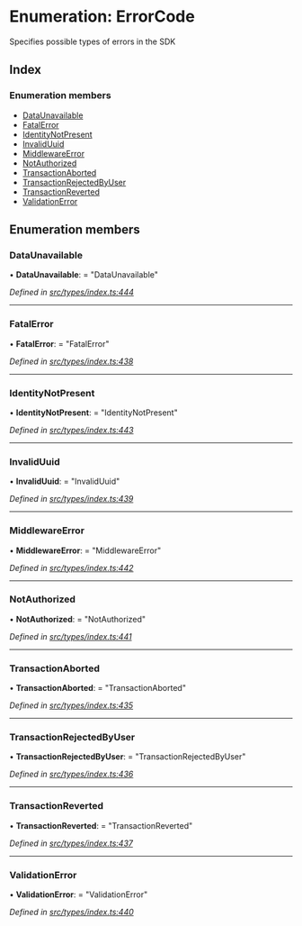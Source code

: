 # Enumeration: ErrorCode

Specifies possible types of errors in the SDK

## Index

### Enumeration members

* [DataUnavailable](errorcode.md#dataunavailable)
* [FatalError](errorcode.md#fatalerror)
* [IdentityNotPresent](errorcode.md#identitynotpresent)
* [InvalidUuid](errorcode.md#invaliduuid)
* [MiddlewareError](errorcode.md#middlewareerror)
* [NotAuthorized](errorcode.md#notauthorized)
* [TransactionAborted](errorcode.md#transactionaborted)
* [TransactionRejectedByUser](errorcode.md#transactionrejectedbyuser)
* [TransactionReverted](errorcode.md#transactionreverted)
* [ValidationError](errorcode.md#validationerror)

## Enumeration members

###  DataUnavailable

• **DataUnavailable**: = "DataUnavailable"

*Defined in [src/types/index.ts:444](https://github.com/PolymathNetwork/polymesh-sdk/blob/05b527a2/src/types/index.ts#L444)*

___

###  FatalError

• **FatalError**: = "FatalError"

*Defined in [src/types/index.ts:438](https://github.com/PolymathNetwork/polymesh-sdk/blob/05b527a2/src/types/index.ts#L438)*

___

###  IdentityNotPresent

• **IdentityNotPresent**: = "IdentityNotPresent"

*Defined in [src/types/index.ts:443](https://github.com/PolymathNetwork/polymesh-sdk/blob/05b527a2/src/types/index.ts#L443)*

___

###  InvalidUuid

• **InvalidUuid**: = "InvalidUuid"

*Defined in [src/types/index.ts:439](https://github.com/PolymathNetwork/polymesh-sdk/blob/05b527a2/src/types/index.ts#L439)*

___

###  MiddlewareError

• **MiddlewareError**: = "MiddlewareError"

*Defined in [src/types/index.ts:442](https://github.com/PolymathNetwork/polymesh-sdk/blob/05b527a2/src/types/index.ts#L442)*

___

###  NotAuthorized

• **NotAuthorized**: = "NotAuthorized"

*Defined in [src/types/index.ts:441](https://github.com/PolymathNetwork/polymesh-sdk/blob/05b527a2/src/types/index.ts#L441)*

___

###  TransactionAborted

• **TransactionAborted**: = "TransactionAborted"

*Defined in [src/types/index.ts:435](https://github.com/PolymathNetwork/polymesh-sdk/blob/05b527a2/src/types/index.ts#L435)*

___

###  TransactionRejectedByUser

• **TransactionRejectedByUser**: = "TransactionRejectedByUser"

*Defined in [src/types/index.ts:436](https://github.com/PolymathNetwork/polymesh-sdk/blob/05b527a2/src/types/index.ts#L436)*

___

###  TransactionReverted

• **TransactionReverted**: = "TransactionReverted"

*Defined in [src/types/index.ts:437](https://github.com/PolymathNetwork/polymesh-sdk/blob/05b527a2/src/types/index.ts#L437)*

___

###  ValidationError

• **ValidationError**: = "ValidationError"

*Defined in [src/types/index.ts:440](https://github.com/PolymathNetwork/polymesh-sdk/blob/05b527a2/src/types/index.ts#L440)*
